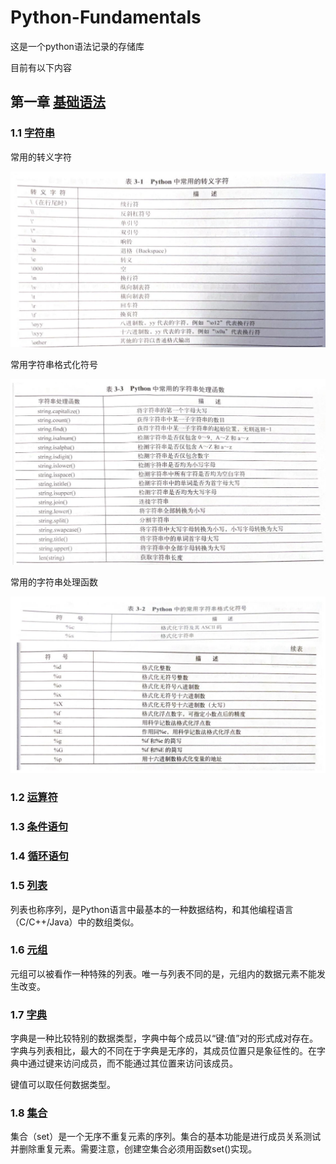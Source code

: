 # Python-Fundamentals
这是一个python语法记录的存储库

目前有以下内容

## 第一章 [基础语法](Basic_python_syntax/)

### 1.1 [字符串](Basic_python_syntax/String)

常用的转义字符

![Image text](Basic_python_syntax/String/Figure_1.jpg)

常用字符串格式化符号

![Image text](Basic_python_syntax/String/Figure_2.jpg)

常用的字符串处理函数

![Image text](Basic_python_syntax/String/Figure_3.jpg)
  
### 1.2 [运算符](Basic_python_syntax/Calculation)

### 1.3 [条件语句](Basic_python_syntax/Conditional_Statements)

### 1.4 [循环语句](Basic_python_syntax/Loop_Statements)

### 1.5 [列表](Basic_python_syntax/List)

列表也称序列，是Python语言中最基本的一种数据结构，和其他编程语言（C/C++/Java）中的数组类似。

### 1.6 [元组](Basic_python_syntax/Tuple)

元组可以被看作一种特殊的列表。唯一与列表不同的是，元组内的数据元素不能发生改变。

### 1.7 [字典](Basic_python_syntax/Dictionary)

字典是一种比较特别的数据类型，字典中每个成员以“键:值”对的形式成对存在。字典与列表相比，最大的不同在于字典是无序的，其成员位置只是象征性的。在字典中通过键来访问成员，而不能通过其位置来访问该成员。

键值可以取任何数据类型。

### 1.8 [集合](Basic_python_syntax/Set)

集合（set）是一个无序不重复元素的序列。集合的基本功能是进行成员关系测试并删除重复元素。需要注意，创建空集合必须用函数set()实现。
